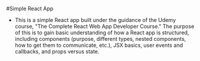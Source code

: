 #Simple React App

* This is a simple React app built under the guidance of the Udemy course, "The Complete React Web App Developer Course." The purpose of this is to gain basic understanding of how a React app is structured, including components (purpose, different types, nested components, how to get them to communicate, etc.), JSX basics,  user events and callbacks, and props versus state.

